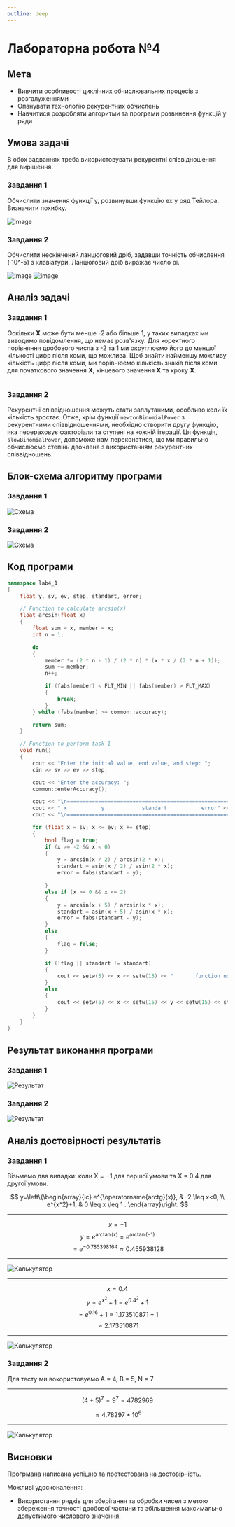 ```yaml
---
outline: deep
---
```


# Лабораторна робота №4

## Мета

- Вивчити особливості циклічних обчислювальних процесів з розгалуженнями
- Опанувати технологію рекурентних обчислень
- Навчитися розробляти алгоритми та програми розвинення функцій у ряди

## Умова задачі

В обох задваннях треба використовувати рекурентні співвідношення для вирішення.

### Завдання 1

Обчислити значення функції у, розвинувши функцію ex у ряд Тейлора. Визначити похибку.

![image](https://github.com/sinarhen/Starosivets_Labs/assets/105736826/d16b9fc5-a8b4-40cc-9956-af5d78c391f9)

### Завдання 2

Обчислити нескінчений ланцюговий дріб, задавши точність обчислення ( 10^-5) з клавіатури. Ланцюговий дріб виражає число рі.

![image](https://github.com/sinarhen/Starosivets_Labs/assets/105736826/2d1f369f-9947-4a1f-8a20-c6345e098f6b)
![image](https://github.com/sinarhen/Starosivets_Labs/assets/105736826/6000cd77-49c0-4f3e-91cf-f38eb84edf46)


## Аналіз задачі

### Завдання 1

Оскільки **X** може бути менше -2 або більше 1, у таких випадках ми виводимо повідомлення, що немає розв'язку. Для коректного порівняння дробового числа з -2 та 1 ми округлюємо його до меншої кількості цифр після коми, що можлива. Щоб знайти найменшу можливу кількість цифр після коми, ми порівнюємо кількість знаків після коми для початкового значення **X**, кінцевого значення **X** та кроку **X**.

```cpp

```

### Завдання 2

Рекурентні співвідношення можуть стати заплутаними, особливо коли їх кількість зростає. Отже, крім функції `newtonBinomialPower` з рекурентними співвідношеннями, необхідно створити другу функцію, яка перераховує факторіали та ступені на кожній ітерації. Ця функція, `slowBinomialPower`, допоможе нам переконатися, що ми правильно обчислюємо степінь двочлена з використанням рекурентних співвідношень.

## Блок-схема алгоритму програми

### Завдання 1

![Схема](../assets/lab4/diagram-1.png)

### Завдання 2

![Схема](../assets/lab4/diagram-2.png)

## Код програми

```cpp
namespace lab4_1
{
    float y, sv, ev, step, standart, error;

    // Function to calculate arcsin(x)
    float arcsin(float x)
    {
        float sum = x, member = x;
        int n = 1;

        do
        {
            member *= (2 * n - 1) / (2 * n) * (x * x / (2 * n + 1));
            sum += member;
            n++;

            if (fabs(member) < FLT_MIN || fabs(member) > FLT_MAX)
            {
                break;
            }
        } while (fabs(member) >= common::accuracy);

        return sum;
    }

    // Function to perform task 1
    void run()
    {
        cout << "Enter the initial value, end value, and step: ";
        cin >> sv >> ev >> step;

        cout << "Enter the accuracy: ";
        common::enterAccuracy();

        cout << "\n========================================================" << endl;
        cout << " x           y            standart           error" << endl;
        cout << "\n========================================================" << endl;

        for (float x = sv; x <= ev; x += step)
        {
            bool flag = true;
            if (x >= -2 && x < 0)
            {
                y = arcsin(x / 2) / arcsin(2 * x);
                standart = asin(x / 2) / asin(2 * x);
                error = fabs(standart - y);

            }
            else if (x >= 0 && x <= 2)
            {
                y = arcsin(x + 5) / arcsin(x * x);
                standart = asin(x + 5) / asin(x * x);
                error = fabs(standart - y);
            }
            else
            {
                flag = false;
            }

            if (!flag || standart != standart)
            {
                cout << setw(5) << x << setw(15) << "       function not defined" << endl;
            }
            else
            {
                cout << setw(5) << x << setw(15) << y << setw(15) << standart << setw(18) << error << endl;
            }
        }
    }
}
```

## Результат виконання програми

### Завдання 1

![Результат](../assets/lab4/result-1.png)

### Завдання 2

![Результат](../assets/lab4/result-2.png)

## Аналіз достовірності результатів

### Завдання 1

Візьмемо два випадки: коли X = −1 для першої умови та X = 0.4 для другої умови.

$$
y=\left\{\begin{array}{lc}
e^{\operatorname{arctg}(x)}, & -2 \leq x<0, \\
e^{x^2}+1, & 0 \leq x \leq 1 .
\end{array}\right.
$$

---

$$ x = -1 $$
$$ y = e^{\arctan(x)} = e^{\arctan(-1)} $$
$$ = e^{-0.785398164} \approx 0.455938128 $$

---

![Калькулятор](../assets/lab4/calc-1-1.png)

---

$$ x = 0.4 $$
$$ y = e^{x^2} + 1 = e^{0.4^2} + 1 $$
$$ = e^{0.16} + 1 \approx 1.173510871 + 1 $$
$$ \approx 2.173510871 $$

---

![Калькулятор](../assets/lab4/calc-1-2.png)

### Завдання 2

Для тесту ми вокористовуємо A = 4, B = 5, N = 7

---

$$ (4 + 5)^7 = 9^7 = 4782969 $$

$$
\approx 4.78297 * 10^6
$$

---

![Калькулятор](../assets/lab4/calc-2.png)

## Висновки

Прогрмана написана успішно та протестована на достовірність.

Можливі удосконалення:

- Використання рядків для зберігання та обробки чисел з метою збереження точності дробової частини та збільшення максимально допустимого числового значення.
